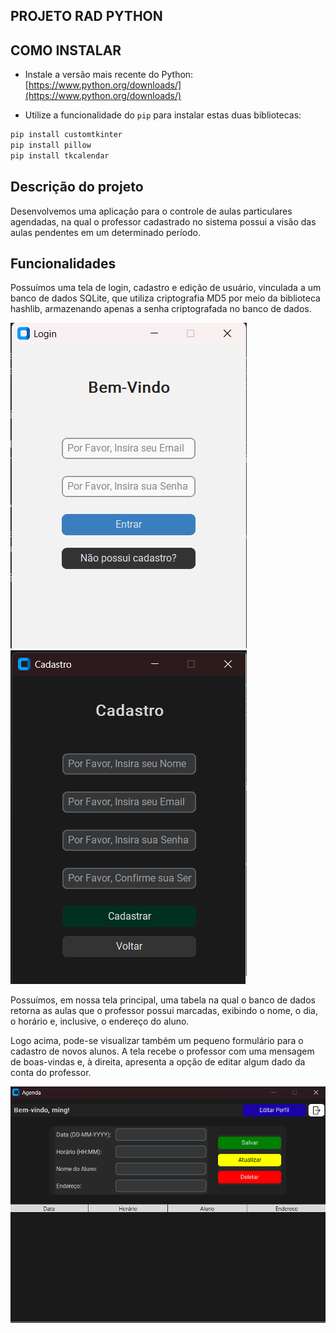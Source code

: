 ## PROJETO RAD PYTHON

## COMO INSTALAR
- Instale a versão mais recente do Python:  
  [https://www.python.org/downloads/](https://www.python.org/downloads/)

- Utilize a funcionalidade do `pip` para instalar estas duas bibliotecas:

```bash
pip install customtkinter
pip install pillow
pip install tkcalendar
```
## Descrição do projeto 
Desenvolvemos uma aplicação para o controle de aulas particulares 
agendadas, na qual o professor cadastrado no sistema possui a visão das
aulas pendentes em um determinado período.

## Funcionalidades

Possuímos uma tela de login, cadastro e edição de usuário, vinculada a um 
banco de dados SQLite, que utiliza criptografia MD5 por meio da biblioteca 
hashlib, armazenando apenas a senha criptografada no banco de dados.

![Login Screen](./ReadmeImages/loginScreen.png)
![Signup Screen](./ReadmeImages/signup_screen.png)

Possuímos, em nossa tela principal, uma tabela na qual o banco de dados retorna as
aulas que o professor possui marcadas, exibindo o nome, o dia, o horário e, inclusive,
o endereço do aluno.

Logo acima, pode-se visualizar também um pequeno formulário para o cadastro de 
novos alunos.
A tela recebe o professor com uma mensagem de boas-vindas e, à direita, apresenta a 
opção de editar algum dado da conta do professor.

![Main Screen](./ReadmeImages/main_screen.png)